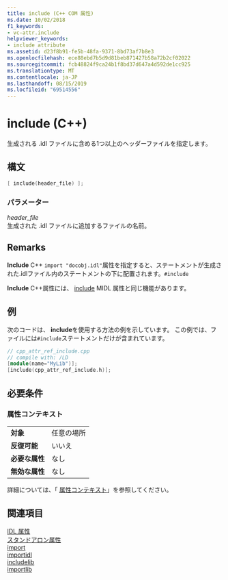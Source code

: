 ```yaml
---
title: include (C++ COM 属性)
ms.date: 10/02/2018
f1_keywords:
- vc-attr.include
helpviewer_keywords:
- include attribute
ms.assetid: d23f8b91-fe5b-48fa-9371-8bd73af7b8e3
ms.openlocfilehash: ece88ebd7b5d9d81beb871427b58a72b2cf02022
ms.sourcegitcommit: fcb48824f9ca24b1f8bd37d647a4d592de1cc925
ms.translationtype: MT
ms.contentlocale: ja-JP
ms.lasthandoff: 08/15/2019
ms.locfileid: "69514556"
---
```

# <a name="include-c"></a>include (C++)

生成される .idl ファイルに含める1つ以上のヘッダーファイルを指定します。

## <a name="syntax"></a>構文

```cpp
[ include(header_file) ];
```

### <a name="parameters"></a>パラメーター

*header_file*<br/>
生成された .idl ファイルに追加するファイルの名前。

## <a name="remarks"></a>Remarks

**Include** C++ `import "docobj.idl"`属性を指定すると、ステートメントが生成された.idlファイル内のステートメントの下に配置されます。`#include`

**Include** C++属性には、 [include](/windows/win32/Midl/include) MIDL 属性と同じ機能があります。

## <a name="example"></a>例

次のコードは、 **include**を使用する方法の例を示しています。 この例では、ファイルには`#include`ステートメントだけが含まれています。

```cpp
// cpp_attr_ref_include.cpp
// compile with: /LD
[module(name="MyLib")];
[include(cpp_attr_ref_include.h)];
```

## <a name="requirements"></a>必要条件

### <a name="attribute-context"></a>属性コンテキスト

|||
|-|-|
|**対象**|任意の場所|
|**反復可能**|いいえ|
|**必要な属性**|なし|
|**無効な属性**|なし|

詳細については、「 [属性コンテキスト](cpp-attributes-com-net.md#contexts)」を参照してください。

## <a name="see-also"></a>関連項目

[IDL 属性](idl-attributes.md)<br/>
[スタンドアロン属性](stand-alone-attributes.md)<br/>
[import](import.md)<br/>
[importidl](importidl.md)<br/>
[includelib](includelib-cpp.md)<br/>
[importlib](importlib.md)